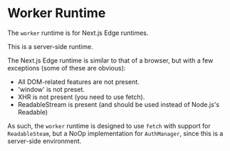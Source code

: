 # Worker Runtime

The `worker` runtime is for Next.js Edge runtimes.

This is a server-side runtime.

The Next.js Edge runtime is similar to that of a browser, but with a few exceptions (some of these are obvious):

- All DOM-related features are not present.
- 'window' is not preset.
- XHR is not present (you need to use fetch).
- ReadableStream is present (and should be used instead of Node.js's Readable)

As such, the `worker` runtime is designed to use `fetch` with support for `ReadableSteam`, but a NoOp implementation for `AuthManager`, since this is a server-side environment.
